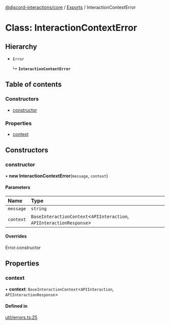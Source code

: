 [@discord-interactions/core](../README.md) / [Exports](../modules.md) / InteractionContextError

# Class: InteractionContextError

## Hierarchy

- `Error`

  ↳ **`InteractionContextError`**

## Table of contents

### Constructors

- [constructor](InteractionContextError.md#constructor)

### Properties

- [context](InteractionContextError.md#context)

## Constructors

### constructor

• **new InteractionContextError**(`message`, `context`)

#### Parameters

| Name | Type |
| :------ | :------ |
| `message` | `string` |
| `context` | `BaseInteractionContext`<`APIInteraction`, `APIInteractionResponse`\> |

#### Overrides

Error.constructor

## Properties

### context

• **context**: `BaseInteractionContext`<`APIInteraction`, `APIInteractionResponse`\>

#### Defined in

[util/errors.ts:25](https://github.com/ssMMiles/discord-interactions/blob/fae7bc7/packages/core/src/util/errors.ts#L25)

